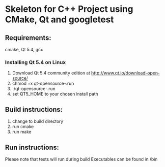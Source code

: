Skeleton for C++ Project using CMake, Qt and googletest
==============================================================================
Requirements:
------------------------------------------------------------------------------
cmake, Qt 5.4, gcc

### Installing Qt 5.4 on Linux
1. Download Qt 5.4 community edition at http://www.qt.io/download-open-source/
2. chmod +x qt-opensource-<installer-version>.run
3. ./qt-opensource-<installer-version>.run
4. set QT5_HOME to your chosen install path

Build instructions:
------------------------------------------------------------------------------
1. change to build directory
2. run cmake
3. run make

Run instructions:
------------------------------------------------------------------------------
Please note that tests will run during build
Executables can be found in <build-dir>/bin
